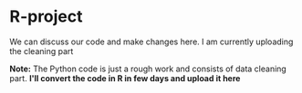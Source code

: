 # R-project
We can discuss our code and make changes here. I am currently uploading the cleaning part

**Note:** The Python code is just a rough work and consists of data cleaning part. **I'll convert the code in R in few days and upload it here**
